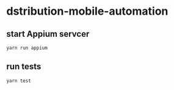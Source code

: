 # dstribution-mobile-automation

## start Appium servcer

```
yarn run appium
```

## run tests

```
yarn test
```
